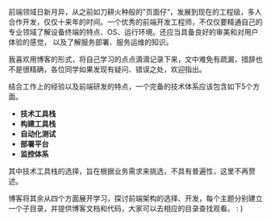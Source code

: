 前端领域日新月异，从之前如刀耕火种般的”页面仔“，发展到现在的工程级，多人合作开发，仅仅十来年的时间。一个优秀的前端开发工程师，不仅仅要精通自己的专业领域了解设备终端的特点、OS、运行环境。还应当具备良好的审美和对用户体验的感觉，
以及了解服务部署、服务运维的知识。

我喜欢用博客的形式，将自己学习的点点滴滴记录下来，文中难免有疏漏，措辞也不是很精确，各位同学如果发现有疑问、错误之处，欢迎指出。

结合工作上的经验以及前端研发的特点，一个完备的技术体系应该包含如下5个方面。
- **技术工具栈**
- **构建工具栈**
- **自动化测试**
- **部署平台**
- **监控体系**

其中技术工具栈的选择，旨在根据业务需求来挑选，不具有普遍性，这里不再赘述。

博客将其余从四个方面展开学习，探讨前端架构的选择、开发，每个主题分别建立一个子目录，并提供博客文档和代码，大家可以去相应的目录查找观看。  : )



